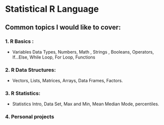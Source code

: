 # Statistical R Language
## Common topics I would like to cover:

### 1. R Basics :
   * Variables Data Types, Numbers,  Math , Strings , Booleans, Operators, If...Else, While Loop, For Loop, Functions
   
### 2. R Data Structures:
   * Vectors, Lists, Matrices, Arrays, Data Frames, Factors.

### 3. R Statistics: 
   * Statistics Intro,  Data Set, Max and Min, Mean Median Mode, percentiles.
   
### 4. Personal projects
   
